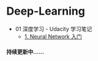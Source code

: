 # Deep-Learning
- 01 深度学习 - Udacity 学习笔记
	- [1. Neural Network 入门](https://github.com/Coder-AndyLee/Deep-Learning/blob/master/%E6%B7%B1%E5%BA%A6%E5%AD%A6%E4%B9%A0%20-%20Udacity.md)

#### 持续更新中……
